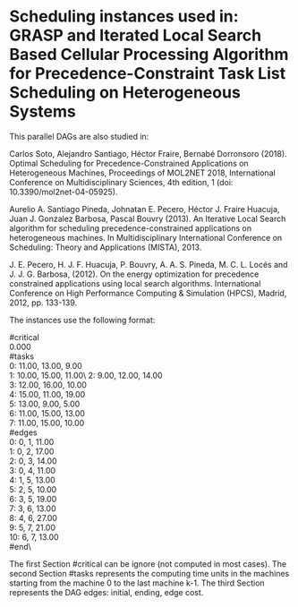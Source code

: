 # Scheduling instances used in: GRASP and Iterated Local Search Based Cellular Processing Algorithm for Precedence-Constraint Task List Scheduling on Heterogeneous Systems

This parallel DAGs are also studied in:

Carlos Soto, Alejandro Santiago, Héctor Fraire, Bernabé Dorronsoro (2018). Optimal Scheduling for Precedence-Constrained Applications on Heterogeneous Machines, Proceedings of MOL2NET 2018, International Conference on Multidisciplinary Sciences, 4th edition, 1 (doi: 10.3390/mol2net-04-05925).

Aurelio A. Santiago Pineda, Johnatan E. Pecero, Héctor J. Fraire Huacuja, Juan J. Gonzalez Barbosa, Pascal Bouvry (2013). An Iterative Local Search algorithm for scheduling precedence-constrained applications on heterogeneous machines. In Multidisciplinary International Conference on Scheduling: Theory and Applications (MISTA), 2013.

J. E. Pecero, H. J. F. Huacuja, P. Bouvry, A. A. S. Pineda, M. C. L. Locés and J. J. G. Barbosa, (2012). On the energy optimization for precedence constrained applications using local search algorithms. International Conference on High Performance Computing & Simulation (HPCS), Madrid, 2012, pp. 133-139.

The instances use the following format:

#critical\
0.000\
#tasks\
0: 11.00, 13.00, 9.00\
1: 10.00, 15.00, 11.00\ 
2: 9.00, 12.00, 14.00\
3: 12.00, 16.00, 10.00\
4: 15.00, 11.00, 19.00\
5: 13.00, 9.00, 5.00\
6: 11.00, 15.00, 13.00\
7: 11.00, 15.00, 10.00\
#edges\
0:  0,  1,  11.00\
1:  0,  2,  17.00\
2:  0,  3,  14.00\
3:  0,  4,  11.00\
4:  1,  5,  13.00\
5:  2,  5,  10.00\
6:  3,  5,  19.00\
7:  3,  6,  13.00\
8:  4,  6,  27.00\
9:  5,  7,  21.00\
10: 6, 7, 13.00\
#end\

The first Section #critical can be ignore (not computed in most cases). The second Section #tasks represents the computing time units in the machines starting from the machine 0 to the last machine k-1. The third Section represents the DAG edges: initial, ending, edge cost.
